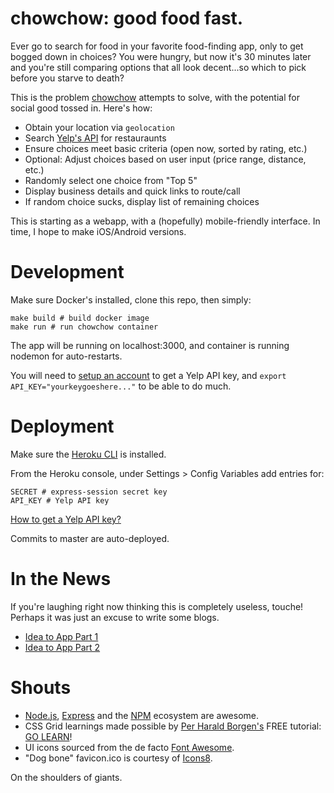 # chowchow: good food fast.

Ever go to search for food in your favorite food-finding app, only to get bogged down in choices? You were hungry, but now it's 30 minutes later and you're still comparing options that all look decent...so which to pick before you starve to death?

This is the problem [chowchow](https://chowchow.herokuapp.com) attempts to solve, with the potential for social good tossed in. Here's how:

- Obtain your location via `geolocation`
- Search [Yelp's API](https://www.yelp.com/developers/documentation/v3/get_started) for restauraunts
- Ensure choices meet basic criteria (open now, sorted by rating, etc.)
- Optional: Adjust choices based on user input (price range, distance, etc.)
- Randomly select one choice from "Top 5"
- Display business details and quick links to route/call
- If random choice sucks, display list of remaining choices

This is starting as a webapp, with a (hopefully) mobile-friendly
interface. In time, I hope to make iOS/Android versions.

# Development

Make sure Docker's installed, clone this repo, then simply:

```
make build # build docker image
make run # run chowchow container
```

The app will be running on localhost:3000, and container is running nodemon for auto-restarts.

You will need to [setup an account](https://www.yelp.com/developers/documentation/v3/authentication) to get a Yelp API key, and `export API_KEY="yourkeygoeshere..."` to be able to do much.

# Deployment

Make sure the [Heroku CLI](https://devcenter.heroku.com/articles/heroku-cli#download-and-install) is installed.

From the Heroku console, under Settings > Config Variables add entries for:

```
SECRET # express-session secret key
API_KEY # Yelp API key
```
[How to get a Yelp API key?](https://www.yelp.com/developers/documentation/v3/authentication)

Commits to master are auto-deployed.

# In the News

If you're laughing right now thinking this is completely useless, touche!  Perhaps it was just an excuse to write some blogs.

- [Idea to App Part 1](https://medium.com/@deadlysyn/idea-to-app-part-1-42ca01aba91d)
- [Idea to App Part 2](https://medium.com/@deadlysyn/idea-to-app-part-2-ad040109ba97)

# Shouts

- [Node.js](https://nodejs.org), [Express](https://expressjs.com) and the [NPM](https://www.npmjs.com) ecosystem are awesome.
- CSS Grid learnings made possible by [Per Harald Borgen's](https://medium.com/@perborgen) FREE tutorial: [GO LEARN](https://scrimba.com/g/gR8PTE)!
- UI icons sourced from the de facto [Font Awesome](https://fontawesome.com).
- "Dog bone" favicon.ico is courtesy of [Icons8](http://icons8.com).

On the shoulders of giants.
